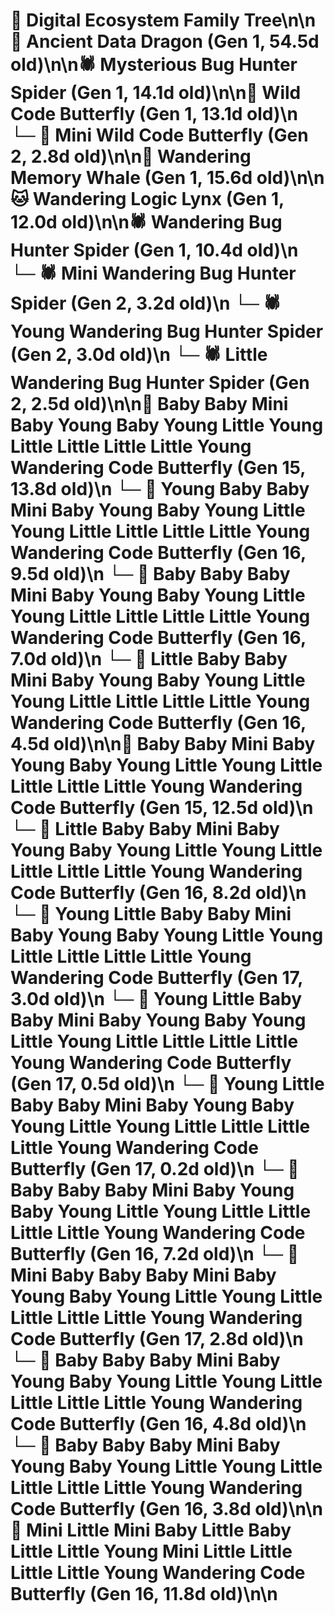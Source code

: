 # 🌳 Digital Ecosystem Family Tree\n\n🐉 Ancient Data Dragon (Gen 1, 54.5d old)\n\n🕷️ Mysterious Bug Hunter Spider (Gen 1, 14.1d old)\n\n🦋 Wild Code Butterfly (Gen 1, 13.1d old)\n  └─ 🦋 Mini Wild Code Butterfly (Gen 2, 2.8d old)\n\n🐋 Wandering Memory Whale (Gen 1, 15.6d old)\n\n🐱 Wandering Logic Lynx (Gen 1, 12.0d old)\n\n🕷️ Wandering Bug Hunter Spider (Gen 1, 10.4d old)\n  └─ 🕷️ Mini Wandering Bug Hunter Spider (Gen 2, 3.2d old)\n  └─ 🕷️ Young Wandering Bug Hunter Spider (Gen 2, 3.0d old)\n  └─ 🕷️ Little Wandering Bug Hunter Spider (Gen 2, 2.5d old)\n\n🦋 Baby Baby Mini Baby Young Baby Young Little Young Little Little Little Little Young Wandering Code Butterfly (Gen 15, 13.8d old)\n  └─ 🦋 Young Baby Baby Mini Baby Young Baby Young Little Young Little Little Little Little Young Wandering Code Butterfly (Gen 16, 9.5d old)\n  └─ 🦋 Baby Baby Baby Mini Baby Young Baby Young Little Young Little Little Little Little Young Wandering Code Butterfly (Gen 16, 7.0d old)\n  └─ 🦋 Little Baby Baby Mini Baby Young Baby Young Little Young Little Little Little Little Young Wandering Code Butterfly (Gen 16, 4.5d old)\n\n🦋 Baby Baby Mini Baby Young Baby Young Little Young Little Little Little Little Young Wandering Code Butterfly (Gen 15, 12.5d old)\n  └─ 🦋 Little Baby Baby Mini Baby Young Baby Young Little Young Little Little Little Little Young Wandering Code Butterfly (Gen 16, 8.2d old)\n    └─ 🦋 Young Little Baby Baby Mini Baby Young Baby Young Little Young Little Little Little Little Young Wandering Code Butterfly (Gen 17, 3.0d old)\n    └─ 🦋 Young Little Baby Baby Mini Baby Young Baby Young Little Young Little Little Little Little Young Wandering Code Butterfly (Gen 17, 0.5d old)\n    └─ 🦋 Young Little Baby Baby Mini Baby Young Baby Young Little Young Little Little Little Little Young Wandering Code Butterfly (Gen 17, 0.2d old)\n  └─ 🦋 Baby Baby Baby Mini Baby Young Baby Young Little Young Little Little Little Little Young Wandering Code Butterfly (Gen 16, 7.2d old)\n    └─ 🦋 Mini Baby Baby Baby Mini Baby Young Baby Young Little Young Little Little Little Little Young Wandering Code Butterfly (Gen 17, 2.8d old)\n  └─ 🦋 Baby Baby Baby Mini Baby Young Baby Young Little Young Little Little Little Little Young Wandering Code Butterfly (Gen 16, 4.8d old)\n  └─ 🦋 Baby Baby Baby Mini Baby Young Baby Young Little Young Little Little Little Little Young Wandering Code Butterfly (Gen 16, 3.8d old)\n\n🦋 Mini Little Mini Baby Little Baby Little Little Young Mini Little Little Little Little Young Wandering Code Butterfly (Gen 16, 11.8d old)\n\n